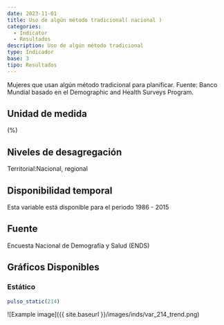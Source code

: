```yaml
---
date: 2023-11-01
title: Uso de algún método tradicional( nacional )
categories:
  - Indicator
  - Resultados
description: Uso de algún método tradicional
type: Indicador
base: 3
tipo: Resultados
--- 
```


Mujeres que usan algún método tradicional para planificar.
Fuente: Banco Mundial basado en el Demographic and Health Surveys Program.

## Unidad de medida
(%)

## Niveles de desagregación
Territorial:Nacional, regional

## Disponibilidad temporal
Esta variable está disponible para el periodo 1986 - 2015

## Fuente
Encuesta Nacional de Demografía y Salud (ENDS)

## Gráficos Disponibles

### Estático

``` R
pulso_static(214)
```

![Example image]({{ site.baseurl }}/images/inds/var_214_trend.png)